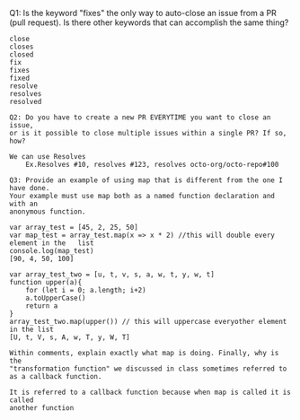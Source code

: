 Q1: Is the keyword "fixes" the only way to auto-close an issue from a PR 
    (pull request). Is there other keywords that can accomplish the same thing?
	
	close
	closes
	closed
	fix
	fixes
	fixed
	resolve
	resolves
	resolved   

    Q2: Do you have to create a new PR EVERYTIME you want to close an issue,
    or is it possible to close multiple issues within a single PR? If so, 
    how?
    
	We can use Resolves
		Ex.Resolves #10, resolves #123, resolves octo-org/octo-repo#100

    Q3: Provide an example of using map that is different from the one I have done.
    Your example must use map both as a named function declaration and with an
    anonymous function. 
	
	var array_test = [45, 2, 25, 50] 
	var map_test = array_test.map(x => x * 2) //this will double every element in the 	list
	console.log(map_test)
	[90, 4, 50, 100]
    	
	var array_test_two = [u, t, v, s, a, w, t, y, w, t]
	function upper(a){
		for (let i = 0; a.length; i+2) 
		a.toUpperCase()
		return a
	}
	array_test_two.map(upper()) // this will uppercase everyother element in the list
	[U, t, V, s, A, w, T, y, W, T]

    Within comments, explain exactly what map is doing. Finally, why is the
    "transformation function" we discussed in class sometimes referred to 
    as a callback function.
	
	It is referred to a callback function because when map is called it is called 
	another function
	